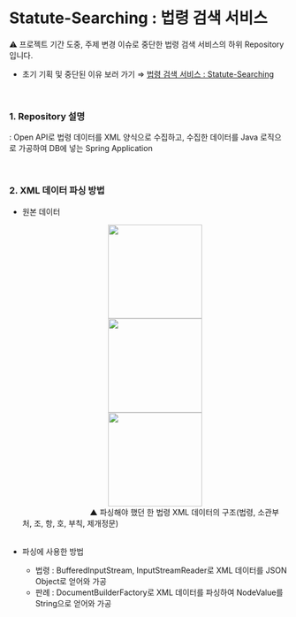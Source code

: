 # Statute-Searching : 법령 검색 서비스
⚠ 프로젝트 기간 도중,  주제 변경 이슈로 중단한 법령 검색 서비스의 하위 Repository입니다.

- 초기 기획 및 중단된 이유 보러 가기 ⇒ [법령 검색 서비스 : Statute-Searching](https://github.com/searching-project/statute-searching)

<br>

### 1. Repository 설명
: Open API로 법령 데이터를 XML 양식으로 수집하고, 수집한 데이터를 Java 로직으로 가공하여 DB에 넣는 Spring Application

<br>

### 2. XML 데이터 파싱 방법

- 원본 데이터
     <div>
      <center><img src="https://user-images.githubusercontent.com/100582309/198091994-7c528a2c-b30e-47a9-912e-5e165ff9bdf4.png" height="170"></center>
      <center><img src="https://user-images.githubusercontent.com/100582309/198092145-67c1ef33-e6c4-42eb-a03b-397aee275f44.png" height="170"></center>     
      <center><img src="https://user-images.githubusercontent.com/100582309/198091648-03d1f02f-2984-4c0d-9135-e1581ac060ac.png" height="170"></center
             <div>&nbsp;&nbsp;&nbsp;&nbsp;&nbsp;&nbsp;&nbsp;&nbsp;&nbsp;&nbsp;&nbsp;&nbsp;&nbsp;&nbsp;&nbsp;&nbsp;&nbsp;&nbsp;&nbsp;&nbsp;&nbsp;&nbsp;&nbsp;&nbsp;&nbsp;&nbsp;&nbsp;&nbsp;&nbsp;&nbsp;&nbsp;▲ 파싱해야 했던 한 법령 XML 데이터의 구조(법령, 소관부처, 조, 항, 호, 부칙, 제개정문)</div>
    </div>

  <br>

- 파싱에 사용한 방법
    - 법령 : BufferedInputStream, InputStreamReader로 XML 데이터를 JSON Object로 얻어와 가공
    - 판례 : DocumentBuilderFactory로 XML 데이터를 파싱하여 NodeValue를 String으로 얻어와 가공
